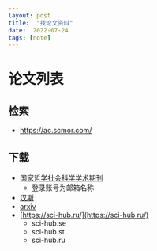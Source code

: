 ```yaml
---
layout: post
title:  "找论文资料"
date:  2022-07-24
tags: [note]
---
```


# 论文列表

## 检索

* https://ac.scmor.com/

## 下载

* [国家哲学社会科学学术期刊](http://www.nssd.cn/)
  * 登录账号为邮箱名称
* [汉斯](https://www.hanspub.org/)
* [arxiv](https://arxiv.org/)
* [https://sci-hub.ru/](https://sci-hub.ru/)
  * sci-hub.se
  * sci-hub.st
  * sci-hub.ru